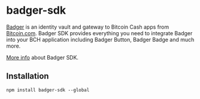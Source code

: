 # badger-sdk

[Badger](https://badger.bitcoin.com/) is an identity vault and gateway to Bitcoin Cash apps from [Bitcoin.com](https://www.bitcoin.com/). Badger SDK provides everything you need to integrate Badger into your BCH application including Badger Button, Badger Badge and much more.

[More info](https://developer.bitcoin.com/badger) about Badger SDK.

## Installation

```
npm install badger-sdk --global
````
